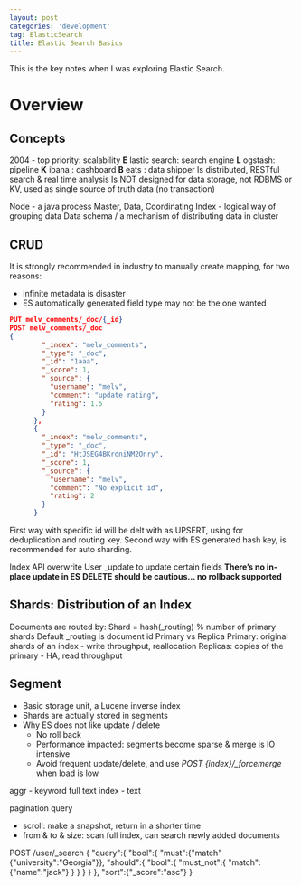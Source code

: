 ```yaml
---
layout: post
categories: 'development'
tag: ElasticSearch
title: Elastic Search Basics
---
```

This is the key notes when I was exploring Elastic Search.
<!--more-->
# Overview
## Concepts
2004 - top priority: scalability
**E** lastic search: search engine
**L** ogstash: pipeline
**K** ibana : dashboard
**B** eats : data shipper
Is distributed, RESTful search & real time analysis
Is NOT designed for data storage, not RDBMS or KV, used as single source of truth data (no transaction)

Node - a java process
Master, Data, Coordinating
Index - logical way of grouping data
Data schema / a mechanism of distributing data in cluster

## CRUD
It is strongly recommended in industry to manually create mapping, for two reasons:
* infinite metadata is disaster
* ES automatically generated field type may not be the one wanted

```JSON
PUT melv_comments/_doc/{_id}
POST melv_comments/_doc
{
        "_index": "melv_comments",
        "_type": "_doc",
        "_id": "1aaa",
        "_score": 1,
        "_source": {
          "username": "melv",
          "comment": "update rating",
          "rating": 1.5
        }
      },
      {
        "_index": "melv_comments",
        "_type": "_doc",
        "_id": "HtJSEG4BKrdniNM2Onry",
        "_score": 1,
        "_source": {
          "username": "melv",
          "comment": "No explicit id",
          "rating": 2
        }
      }
```
First way with specific id will be delt with as UPSERT, using for deduplication and routing key.
Second way with ES generated hash key, is recommended for auto sharding.

Index API overwrite
User _update to update certain fields
**There’s no in-place update in ES**
**DELETE should be cautious… no rollback supported**

## Shards: Distribution of an Index
Documents are routed by: Shard = hash(_routing) % number of primary shards
Default _routing is document id
Primary vs Replica
Primary: original shards of an index - write throughput, reallocation
Replicas: copies of the primary - HA, read throughput

## Segment
* Basic storage unit, a Lucene inverse index
* Shards are actually stored in segments
* Why ES does not like update / delete
  * No roll back
  * Performance impacted: segments become sparse & merge is IO intensive
  * Avoid frequent update/delete, and use *POST {index}/_forcemerge* when load is low

aggr - keyword
full text index - text

pagination query
- scroll: make a snapshot, return in a shorter time
- from & to & size: scan full index, can search newly added documents



POST /user/_search
{
    "query":{
        "bool":{
            "must":{"match" {"university":"Georgia"}},
            "should":{
                "bool":{
                    "must_not":{
                        "match":{"name":"jack"}
                    }
                }
            }
        }
    },
    "sort":{"_score":"asc"}
}
